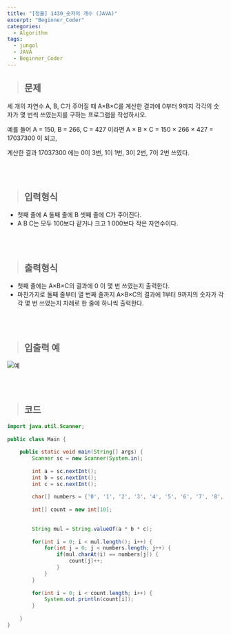 ```yaml
---
title: "[정올] 1430_숫자의 개수 (JAVA)"
excerpt: "Beginner_Coder"
categories: 
  - Algorithm
tags: 
  - jungol
  - JAVA
  - Beginner_Coder
---
```


> ## 문제

세 개의 자연수 A, B, C가 주어질 때 A×B×C를 계산한 결과에 0부터 9까지 각각의 숫자가 몇 번씩 쓰였는지를 구하는 프로그램을 작성하시오.<br>

예를 들어 A = 150, B = 266, C = 427 이라면 A × B × C = 150 × 266 × 427 = 17037300 이 되고,<br> 

계산한 결과 17037300 에는 0이 3번, 1이 1번, 3이 2번, 7이 2번 쓰였다.<br>

<br><br>

> ## 입력형식

- 첫째 줄에 A 둘째 줄에 B 셋째 줄에 C가 주어진다.
- A B C는 모두 100보다 같거나 크고 1 000보다 작은 자연수이다.

<br><br>

> ## 출력형식

- 첫째 줄에는 A×B×C의 결과에 0 이 몇 번 쓰였는지 출력한다.
- 마찬가지로 둘째 줄부터 열 번째 줄까지 A×B×C의 결과에 1부터 9까지의 숫자가 각각 몇 번 쓰였는지 차례로 한 줄에 하나씩 출력한다.

<br><br>


> ## 입출력 예

![예](https://user-images.githubusercontent.com/70805241/125229811-7bbf8e80-e312-11eb-8571-4e43a9b01fcc.png)

<br><br> 


> ## 코드

```java
import java.util.Scanner;
 
public class Main {
 
    public static void main(String[] args) {
        Scanner sc = new Scanner(System.in);
         
        int a = sc.nextInt();
        int b = sc.nextInt();
        int c = sc.nextInt();
         
        char[] numbers = {'0', '1', '2', '3', '4', '5', '6', '7', '8', '9'};
         
        int[] count = new int[10];
         
         
        String mul = String.valueOf(a * b * c);
         
        for(int i = 0; i < mul.length(); i++) {
            for(int j = 0; j < numbers.length; j++) {
                if(mul.charAt(i) == numbers[j]) {
                    count[j]++;
                }
            }
        }
         
        for(int i = 0; i < count.length; i++) {
            System.out.println(count[i]);
        }
         
    }
}
```


